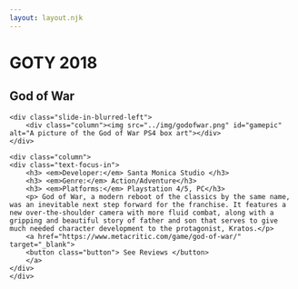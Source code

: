 ```yaml
---
layout: layout.njk
---
```

<div class="text-shadow-pop-right">
    <h1> GOTY 2018 </h1>
</div>

<div class="text-focus-in">
    <h2 class="gametitle"> God of War </h2>
</div>

<div class="row">

    <div class="slide-in-blurred-left">
        <div class="column"><img src="../img/godofwar.png" id="gamepic" alt="A picture of the God of War PS4 box art"></div>
    </div>

    <div class="column">
    <div class="text-focus-in">
        <h3> <em>Developer:</em> Santa Monica Studio </h3>
        <h3> <em>Genre:</em> Action/Adventure</h3>
        <h3> <em>Platforms:</em> Playstation 4/5, PC</h3>
        <p> God of War, a modern reboot of the classics by the same name, was an inevitable next step forward for the franchise. It features a new over-the-shoulder camera with more fluid combat, along with a gripping and beautiful story of father and son that serves to give much needed character development to the protagonist, Kratos.</p>
        <a href="https://www.metacritic.com/game/god-of-war/" target="_blank">
        <button class="button"> See Reviews </button>
        </a>
    </div>
    </div>

</div>

